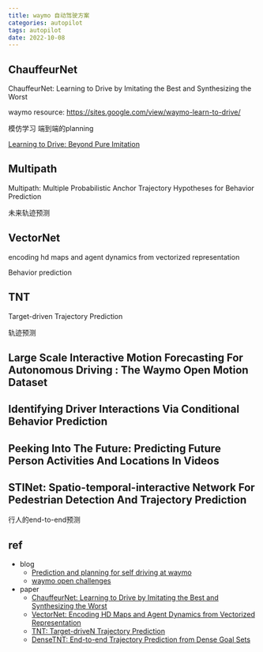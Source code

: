 ```yaml
---
title: waymo 自动驾驶方案
categories: autopilot
tags: autopilot
date: 2022-10-08
---
```


## ChauffeurNet

ChauffeurNet: Learning to Drive by Imitating the Best and Synthesizing the Worst

waymo resource: https://sites.google.com/view/waymo-learn-to-drive/

模仿学习 端到端的planning

[Learning to Drive: Beyond Pure Imitation](https://medium.com/waymo/learning-to-drive-beyond-pure-imitation-465499f8bcb2)

## Multipath
Multipath: Multiple Probabilistic Anchor Trajectory Hypotheses for Behavior Prediction

未来轨迹预测

## VectorNet

encoding hd maps and agent dynamics from vectorized representation

Behavior prediction

## TNT

Target-driven Trajectory Prediction

轨迹预测

## Large Scale Interactive Motion Forecasting For Autonomous Driving : The Waymo Open Motion Dataset

## Identifying Driver Interactions Via Conditional Behavior Prediction

## Peeking Into The Future: Predicting Future Person Activities And Locations In Videos

## STINet: Spatio-temporal-interactive Network For Pedestrian Detection And Trajectory Prediction

行人的end-to-end预测

## ref

- blog
    - [Prediction and planning for self driving at waymo](https://www.slideshare.net/yuhuang/prediction-and-planning-for-self-driving-at-waymo-249645944)
    - [waymo open challenges](https://waymo.com/open/challenges)
- paper
    - [ChauffeurNet: Learning to Drive by Imitating the Best and Synthesizing the Worst](https://arxiv.org/abs/1812.03079)
    - [VectorNet: Encoding HD Maps and Agent Dynamics from Vectorized Representation](https://arxiv.org/abs/2005.04259)
    - [TNT: Target-driveN Trajectory Prediction](https://arxiv.org/abs/2008.08294)
    - [DenseTNT: End-to-end Trajectory Prediction from Dense Goal Sets](https://arxiv.org/abs/2108.09640)